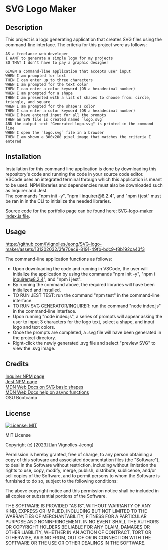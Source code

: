 # SVG Logo Maker

## Description

This project is a logo generating application that creates SVG files using the command-line interface. The criteria for this project were as follows: 

```
AS a freelance web developer
I WANT to generate a simple logo for my projects
SO THAT I don't have to pay a graphic designer
```
```
GIVEN a command-line application that accepts user input
WHEN I am prompted for text
THEN I can enter up to three characters
WHEN I am prompted for the text color
THEN I can enter a color keyword (OR a hexadecimal number)
WHEN I am prompted for a shape
THEN I am presented with a list of shapes to choose from: circle, triangle, and square
WHEN I am prompted for the shape's color
THEN I can enter a color keyword (OR a hexadecimal number)
WHEN I have entered input for all the prompts
THEN an SVG file is created named `logo.svg`
AND the output text "Generated logo.svg" is printed in the command line
WHEN I open the `logo.svg` file in a browser
THEN I am shown a 300x200 pixel image that matches the criteria I entered
```

## Installation

Installation for this command line application is done by downloading this repository's code and running the code in your source code editor. </br> 
VSCode uses an integrated terminal through which this application is meant to be used. NPM libraries and dependencies must also be downloaded such as Inquirer and Jest. </br>
The commands "npm init -y", "npm i inquirer@8.2.4", and "npm i jest" must be ran in in the CLI to initialize the needed libraries. </br>

Source code for the portfolio page can be found here: [SVG-logo-maker index.js file](https://github.com/IVignollesJeong/SVG-logo-maker/blob/master/index.js).

## Usage



https://github.com/IVignollesJeong/SVG-logo-maker/assets/131202032/3fe70ec9-8191-49fb-bdc9-f8b192ca43f3



The command-line application functions as follows:

- Upon downloading the code and running in VSCode, the user will initialize the application by using the commands "npm init -y", "npm i inquirer@8.2.4", and "npm i jest".
- By running the command above, the required libraries will have been initialized and installed.
- TO RUN JEST TEST: run the command "npm test" in the command-line interface.
- TO RUN SVG GENERATOR/INQUIRER: run the command "node index.js" in the command-line interface.
- Upon running "node index.js", a series of prompts will appear asking the user to input 3 characters for the logo text, select a shape, and input logo and text colors.
- Once the prompts are completed, a .svg file will have been generated in the project directory.
- Right-click the newly generated .svg file and select "preview SVG" to view the .svg image.

## Credits

[Inquirer NPM page](https://www.npmjs.com/package/inquirer/v/8.2.4) </br>
[Jest NPM page](https://www.npmjs.com/package/jest) </br>
[MDN Web Docs on SVG basic shapes](https://developer.mozilla.org/en-US/docs/Web/SVG/Tutorial/Basic_Shapes) </br>
[MDN Web Docs help on async functions](https://developer.mozilla.org/en-US/docs/Web/JavaScript/Reference/Statements/async_function) </br>
OSU Bootcamp </br>

## License
[![License: MIT](https://img.shields.io/badge/License-MIT-yellow.svg)](https://opensource.org/licenses/MIT) </br>

MIT License

Copyright (c) [2023] [Ian Vignolles-Jeong]

Permission is hereby granted, free of charge, to any person obtaining a copy
of this software and associated documentation files (the "Software"), to deal
in the Software without restriction, including without limitation the rights
to use, copy, modify, merge, publish, distribute, sublicense, and/or sell
copies of the Software, and to permit persons to whom the Software is
furnished to do so, subject to the following conditions:

The above copyright notice and this permission notice shall be included in all
copies or substantial portions of the Software.

THE SOFTWARE IS PROVIDED "AS IS", WITHOUT WARRANTY OF ANY KIND, EXPRESS OR
IMPLIED, INCLUDING BUT NOT LIMITED TO THE WARRANTIES OF MERCHANTABILITY,
FITNESS FOR A PARTICULAR PURPOSE AND NONINFRINGEMENT. IN NO EVENT SHALL THE
AUTHORS OR COPYRIGHT HOLDERS BE LIABLE FOR ANY CLAIM, DAMAGES OR OTHER
LIABILITY, WHETHER IN AN ACTION OF CONTRACT, TORT OR OTHERWISE, ARISING FROM,
OUT OF OR IN CONNECTION WITH THE SOFTWARE OR THE USE OR OTHER DEALINGS IN THE
SOFTWARE.


